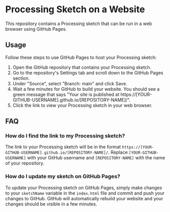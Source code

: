 # Processing Sketch on a Website

This repository contains a Processing sketch that can be run in a web browser using GitHub Pages.

## Usage

Follow these steps to use GitHub Pages to host your Processing sketch:

1. Open the GitHub repository that contains your Processing sketch.
2. Go to the repository's Settings tab and scroll down to the GitHub Pages section.
3. Under "Source", select "Branch: main" and click Save.
4. Wait a few minutes for GitHub to build your website. You should see a green message that says "Your site is published at https://[YOUR-GITHUB-USERNAME].github.io/[REPOSITORY-NAME]/".
5. Click the link to view your Processing sketch in your web browser.

## FAQ

### How do I find the link to my Processing sketch?

The link to your Processing sketch will be in the format `https://[YOUR-GITHUB-USERNAME].github.io/[REPOSITORY-NAME]/`. Replace `[YOUR-GITHUB-USERNAME]` with your GitHub username and `[REPOSITORY-NAME]` with the name of your repository.

### How do I update my sketch on GitHub Pages?

To update your Processing sketch on GitHub Pages, simply make changes to your `sketchName` variable in the `index.html` file and commit and push your changes to GitHub. GitHub will automatically rebuild your website and your changes should be visible in a few minutes.
